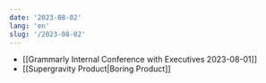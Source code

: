 ```yaml
---
date: '2023-08-02'
lang: 'en'
slug: '/2023-08-02'
---
```


- [[Grammarly Internal Conference with Executives 2023-08-01]]
- [[Supergravity Product|Boring Product]]
